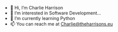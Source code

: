- 👋 Hi, I’m Charlie Harrison
- 👀 I’m interested in Software Development...
- 🌱 I’m currently learning Python
- 📫 You can reach me at Charlie@theharrisons.eu

<!---
CharlieHarrison1/CharlieHarrison1 is a ✨ special ✨ repository because its `README.md` (this file) appears on your GitHub profile.
You can click the Preview link to take a look at your changes.
--->
